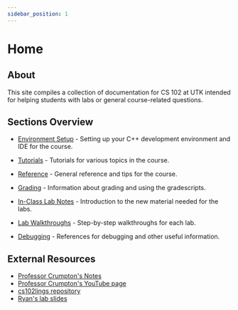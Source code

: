 ```yaml
---
sidebar_position: 1
---
```


# Home

## About

This site compiles a collection of documentation for CS 102 at UTK intended for helping students with labs or general course-related questions.

## Sections Overview

- [Environment Setup](/docs/category/environment-setup) - Setting up
  your C++ development environment and IDE for the course.

- [Tutorials](/docs/category/tutorials) - Tutorials for
  various topics in the course.

- [Reference](/docs/category/reference) - General reference and tips
  for the course.

- [Grading](/docs/category/grading) - Information about grading
  and using the gradescripts.

- [In-Class Lab Notes](/docs/category/in-class-lab-notes) - Introduction
  to the new material needed for the labs.

- [Lab Walkthroughs](/docs/category/lab-walkthroughs) - Step-by-step
  walkthroughs for each lab.

- [Debugging](/docs/category/debugging) - References for debugging
  and other useful information.

## External Resources

- [Professor Crumpton's Notes](https://camille-chanel.github.io/cs102)
- [Professor Crumpton's YouTube page](https://www.youtube.com/@algorithmness)
- [cs102lings repository](https://github.com/utk-eecs-crumpton-tas/cs102lings)
- [Ryan's lab slides](https://drive.google.com/drive/u/2/folders/1IdAYtrBtn_bugwrU0EzJAAwuotlb8ed2)
